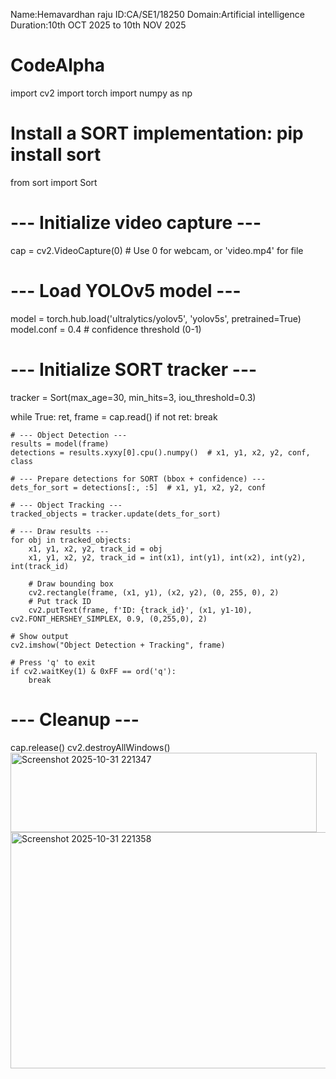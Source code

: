 Name:Hemavardhan raju
ID:CA/SE1/18250
Domain:Artificial intelligence
Duration:10th OCT 2025 to 10th NOV 2025
# CodeAlpha
import cv2
import torch
import numpy as np

# Install a SORT implementation: pip install sort
from sort import Sort  

# --- Initialize video capture ---
cap = cv2.VideoCapture(0)  # Use 0 for webcam, or 'video.mp4' for file

# --- Load YOLOv5 model ---
model = torch.hub.load('ultralytics/yolov5', 'yolov5s', pretrained=True)
model.conf = 0.4  # confidence threshold (0-1)

# --- Initialize SORT tracker ---
tracker = Sort(max_age=30, min_hits=3, iou_threshold=0.3)

while True:
    ret, frame = cap.read()
    if not ret:
        break

    # --- Object Detection ---
    results = model(frame)
    detections = results.xyxy[0].cpu().numpy()  # x1, y1, x2, y2, conf, class

    # --- Prepare detections for SORT (bbox + confidence) ---
    dets_for_sort = detections[:, :5]  # x1, y1, x2, y2, conf

    # --- Object Tracking ---
    tracked_objects = tracker.update(dets_for_sort)

    # --- Draw results ---
    for obj in tracked_objects:
        x1, y1, x2, y2, track_id = obj
        x1, y1, x2, y2, track_id = int(x1), int(y1), int(x2), int(y2), int(track_id)
        
        # Draw bounding box
        cv2.rectangle(frame, (x1, y1), (x2, y2), (0, 255, 0), 2)
        # Put track ID
        cv2.putText(frame, f'ID: {track_id}', (x1, y1-10), cv2.FONT_HERSHEY_SIMPLEX, 0.9, (0,255,0), 2)

    # Show output
    cv2.imshow("Object Detection + Tracking", frame)

    # Press 'q' to exit
    if cv2.waitKey(1) & 0xFF == ord('q'):
        break

# --- Cleanup ---
cap.release()
cv2.destroyAllWindows()
<img width="490" height="127" alt="Screenshot 2025-10-31 221347" src="https://github.com/user-attachments/assets/74d5cc5c-1051-44ff-a113-4b1e6e9b9aff" />
<img width="537" height="378" alt="Screenshot 2025-10-31 221358" src="https://github.com/user-attachments/assets/a60aa497-4cb6-44cb-8c9c-8bb021f8aa82" />

